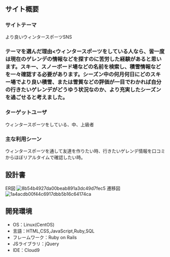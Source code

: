 # <snowman>

## サイト概要
### サイトテーマ
より良いウィンタースポーツSNS

### テーマを選んだ理由<ウィンタースポーツをしている人なら、皆一度は現在のゲレンデの情報などを探すのに苦労した経験があると思います。スキー、スノーボード場などの名前を検索し、積雪情報などを一々確認する必要があります。シーズン中の何月何日にどのスキー場でより良い積雪、または雪質などの評価が一目でわかれば自分の行きたいゲレンデがどうゆう状況なのか、より充実したシーズンを過ごせると考えました。

### ターゲットユーザ
ウィンタースポーツをしている、中、上級者

### 主な利用シーン
ウィンタースポーツを通して友達を作りたい時、行きたいゲレンデ情報を口コミからほぼリアルタイムで確認したい時。

## 設計書
ER図
![8b54b4927da00beab891a3dc49d7fec5](https://user-images.githubusercontent.com/104186045/187185417-0b2cf50a-a3dd-42b2-83f2-2b150bd2affd.png)
遷移図
![1a4acdb00f44c6917dbb5b16c64174ca](https://user-images.githubusercontent.com/104186045/187185829-372baef6-63cc-43e2-83c6-fbd51e7ebdc4.png)


## 開発環境
- OS：Linux(CentOS)
- 言語：HTML,CSS,JavaScript,Ruby,SQL
- フレームワーク：Ruby on Rails
- JSライブラリ：jQuery
- IDE：Cloud9

